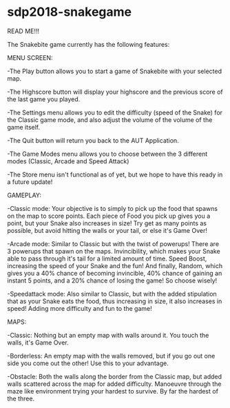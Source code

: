 # sdp2018-snakegame

READ ME!!!

The Snakebite game currently has the following features:

MENU SCREEN:

-The Play button allows you to start a game of Snakebite with your selected map.

-The Highscore button will display your highscore and the previous score of the last game you played.

-The Settings menu allows you to edit the difficulty (speed of the Snake) for the Classic game mode, and also adjust the volume of the
volume of the game itself.

-The Quit button will return you back to the AUT Application.

-The Game Modes menu allows you to choose between the 3 different modes (Classic, Arcade and Speed Attack)

-The Store menu isn't functional as of yet, but we hope to have this ready in a future update! 

GAMEPLAY:

-Classic mode: Your objective is to simply to pick up the food that spawns on the map to score points. Each piece of Food you pick up
gives you a point, but your Snake also increases in size! Try get as many points as possible, but avoid hitting the walls or your tail,
or else it's Game Over!

-Arcade mode: Similar to Classic but with the twist of powerups! There are 3 powerups that spawn on the maps. Invincibility, which makes
your Snake able to pass through it's tail for a limited amount of time. Speed Boost, increasing the speed of your Snake and the fun! 
And finally, Random, which gives you a 40% chance of becoming invincible, 40% chance of gaining an instant 5 points, and a 20% chance
of losing the game! So choose wisely!

-Speedattack mode: Also similar to Classic, but with the added stipulation that as your Snake eats the food, thus increasing in size,
it also increases in speed! Adding more difficulty and fun to the game!

MAPS:

-Classic: Nothing but an empty map with walls around it. You touch the walls, it's Game Over.

-Borderless: An empty map with the walls removed, but if you go out one side you come out the other! Use this to your advantage.

-Obstacle: Both the walls along the border from the Classic map, but added walls scattered across the map for added difficulty. 
Manoeuvre through the maze like environment trying your hardest to survive. By far the hardest of the three. 
